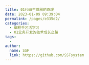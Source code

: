 ```yaml
---
title: 01代码生成器的原理
date: 2023-01-09 09:39:04
permalink: /pages/e335d2/
categories:
  - 编程手艺活学习
  - 01业务开发的技术成长之路
tags:
  - 
author: 
  name: SSF
  link: https://github.com/SSFsystem
---
```

